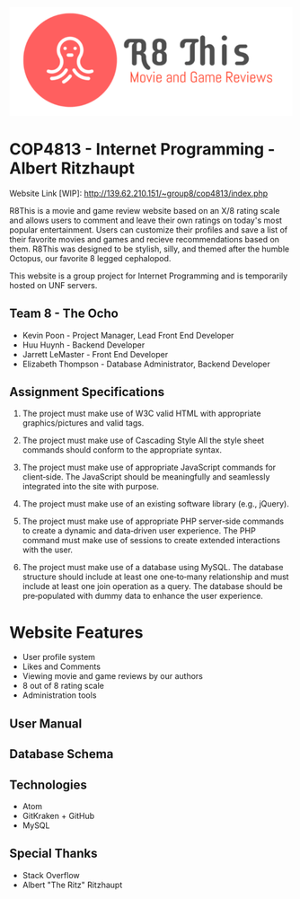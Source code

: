 ![Logo](https://github.com/kbp7/COP4813-Group-Project---R8This/blob/master/images/logo.png?raw=true)
# COP4813 - Internet Programming - Albert Ritzhaupt

Website Link [WIP]:
http://139.62.210.151/~group8/cop4813/index.php

R8This is a movie and game review website based on an X/8 rating scale and allows users to comment and leave their own ratings on today's most popular entertainment. Users can customize their profiles and save a list of their favorite movies and games and recieve recommendations based on them. R8This was designed to be stylish, silly, and themed after the humble Octopus, our favorite 8 legged cephalopod. 

This website is a group project for Internet Programming and is temporarily hosted on UNF servers. 

## Team 8 - The Ocho
* Kevin Poon - Project Manager, Lead Front End Developer
* Huu Huynh - Backend Developer
* Jarrett LeMaster - Front End Developer
* Elizabeth Thompson - Database Administrator, Backend Developer

## Assignment Specifications
1. The project must make use of W3C valid HTML with appropriate graphics/pictures and valid tags. 

2. The project must make use of Cascading Style All the style sheet commands should conform to the appropriate syntax.

3. The project must make use of appropriate JavaScript commands for client‐side. The JavaScript should be meaningfully and seamlessly integrated into the site with purpose. 

4. The project must make use of an existing software library (e.g., jQuery).

5. The project must make use of appropriate PHP server‐side commands to create a dynamic and data‐driven user experience. The PHP command must make use of sessions to create extended interactions with the user.

6. The project must make use of a database using MySQL. The database structure should include at least one one‐to‐many relationship and must include at least one join operation as a query. The database should be pre‐populated with dummy data to enhance the user experience.

# Website Features
* User profile system
* Likes and Comments
* Viewing movie and game reviews by our authors
* 8 out of 8 rating scale
* Administration tools

## User Manual

## Database Schema

## Technologies
* Atom
* GitKraken + GitHub
* MySQL

## Special Thanks
* Stack Overflow
* Albert "The Ritz" Ritzhaupt

## 


